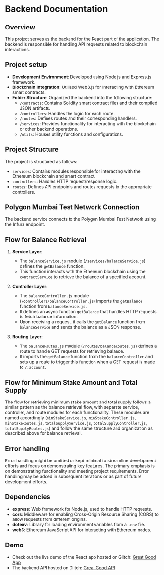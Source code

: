 # Backend Documentation

## Overview

This project serves as the backend for the React part of the application. The backend is responsible for handling API requests related to blockchain interactions.

## Project setup

-   **Development Environment**: Developed using Node.js and Express.js framework.
-   **Blockchain Integration**: Utilized Web3.js for interacting with Ethereum smart contracts.
-   **Folder Structure**: Organized the backend into the following structure:
    -   `/contracts`: Contains Solidity smart contract files and their compiled JSON artifacts.
    -   `/controllers`: Handles the logic for each route.
    -   `/routes`: Defines routes and their corresponding handlers.
    -   `/services`: Provides functionality for interacting with the blockchain or other backend operations.
    -   `/utils`: Houses utility functions and configurations.

## Project Structure

The project is structured as follows:

-   `services`: Contains modules responsible for interacting with the Ethereum blockchain and smart contract.
-   `controllers`: Handles HTTP request/response logic.
-   `routes`: Defines API endpoints and routes requests to the appropriate controllers.

## Polygon Mumbai Test Network Connection

The backend service connects to the Polygon Mumbai Test Network using the Infura endpoint.

## Flow for Balance Retrieval

1. **Service Layer**:

    - The `balanceService.js` module (`/services/balanceService.js`) defines the `getBalance` function.
    - This function interacts with the Ethereum blockchain using the `contractService` to retrieve the balance of a specified account.

2. **Controller Layer**:

    - The `balanceController.js` module (`/controllers/balanceController.js`) imports the `getBalance` function from `balanceService.js`.
    - It defines an async function `getBalance` that handles HTTP requests to fetch balance information.
    - Upon receiving a request, it calls the `getBalance` function from `balanceService` and sends the balance as a JSON response.

3. **Routing Layer**:
    - The `balanceRoutes.js` module (`/routes/balanceRoutes.js`) defines a route to handle GET requests for retrieving balance.
    - It imports the `getBalance` function from the `balanceController` and sets up a route to trigger this function when a GET request is made to `/:account`.

## Flow for Minimum Stake Amount and Total Supply

The flow for retrieving minimum stake amount and total supply follows a similar pattern as the balance retrieval flow, with separate service, controller, and route modules for each functionality. These modules are named accordingly (`minStakeService.js`, `minStakeController.js`, `minStakeRoutes.js`, `totalSupplyService.js`, `totalSupplyController.js`, `totalSupplyRoutes.js`) and follow the same structure and organization as described above for balance retrieval.

## Error handling

Error handling might be omitted or kept minimal to streamline development efforts and focus on demonstrating key features. The primary emphasis is on demonstrating functionality and meeting project requirements. Error handling may be added in subsequent iterations or as part of future development efforts.

## Dependencies

-   **express**: Web framework for Node.js, used to handle HTTP requests.
-   **cors**: Middleware for enabling Cross-Origin Resource Sharing (CORS) to allow requests from different origins.
-   **dotenv**: Library for loading environment variables from a `.env` file.
-   **web3**: Ethereum JavaScript API for interacting with Ethereum nodes.

## Demo

-   Check out the live demo of the React app hosted on Glitch: [Great Good App](https://great-good-app.glitch.me/)
-   The backend API hosted on Glitch: [Great Good API](https://great-good-api.glitch.me/)
